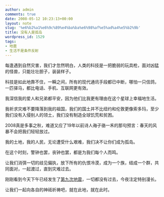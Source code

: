 ```yaml
---
author: admin
comments: true
date: 2008-05-12 10:23:13+00:00
layout: note
slug: '%e6%b2%a1%e6%9c%89%e4%ba%ba%e6%98%af%e5%ad%a4%e5%b2%9b'
title: 没有人是孤岛
wordpress_id: 1529
tags:
- 地震
- 生活不是条件反射
---
```


每逢遇到自然灾害，我们才忽然明白，人类的科技是一把脆弱的玩具枪，面对凶猛的怪兽，只能壮壮胆子，装装样子。

科技是如此地靠不住，一瞬之间，所有的现代通讯手段都已中断，哪怕一只信鸽，一匹驿马，都比电话、手机、互联网更有效。

我深信我的爱人和兄弟都平安，因为他们比我更有理由在这个星球上幸福地生活。

我祈求灾难不要降落到我的祖国，我们的国土并不比纽约和伦敦更像索多玛，至少我们没有入侵别人的领土，我们没有制造全球饥荒和贫困。

2008真是多事之秋，难道又应了19年以前诗人<del>海子</del>骆一禾的那句预言：春天的风暴不会把我们轻轻放过。

我的土地，我的人民，无论遭受什么艰难，我们决不让你们成为孤岛。

在这个时刻，警钟也罢，丧钟也罢，都是为我们每个人而鸣。

让我们消弭一切的歧见偏执，放下所有的仇恨冷漠，成为一个族，结成一个群，共同面对，一起渡过，直到灾难过去。

刚刚看到今天下午已经发生了[第九次地震](http://earthquake.usgs.gov/eqcenter/recenteqsww/Maps/region/Asia_eqs.php)，一切都没有过去，今夜注定特别漫长。

让我们一起向各自的神祗祈祷吧，就在此地，就在此时。
